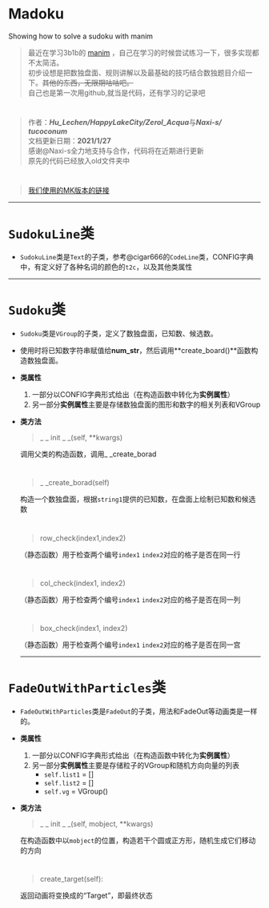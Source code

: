 # Madoku
Showing how to solve a sudoku with manim

> 最近在学习3b1b的 [manim](https://github.com/3b1b/manim) ，自己在学习的时候尝试练习一下，很多实现都不太简洁。  
初步设想是把数独盘面、规则讲解以及最基础的技巧结合数独题目介绍一下。~~其他的东西，无限期咕咕吧。~~   
自己也是第一次用github,就当是代码，还有学习的记录吧
# 
> 作者：***Hu_Lechen/HappyLakeCity/Zerol_Acqua***与***Naxi-s/ tucoconum***       
文档更新日期：**2021/1/27**   
感谢@Naxi-s全力地支持与合作，代码将在近期进行更新   
原先的代码已经放入old文件夹中
# 
> [我们使用的MK版本的链接](https://github.com/manim-kindergarten)

---

# `SudokuLine`类
- `SudokuLine`类是`Text`的子类，参考@cigar666的`CodeLine`类，CONFIG字典中，有定义好了各种名词的颜色的`t2c`，以及其他类属性

---

#  `Sudoku`类
- `Sudoku`类是`VGroup`的子类，定义了数独盘面，已知数、候选数。
- 使用时将已知数字符串赋值给**num_str**，然后调用**create_board()**函数构造数独盘面。
- **类属性**  
    1. 一部分以CONFIG字典形式给出（在构造函数中转化为**实例属性**）  
    2. 另一部分**实例属性**主要是存储数独盘面的图形和数字的相关列表和VGroup

- **类方法**
    > _ _ init _ _(self, **kwargs)
 
    调用父类的构造函数，调用_ _create_borad
    # 
    > _ _create_borad(self)
       
    构造一个数独盘面，根据`string1`提供的已知数，在盘面上绘制已知数和候选数
    # 
    > row_check(index1,index2)
    
    （静态函数）用于检查两个编号`index1` `index2`对应的格子是否在同一行
    # 
    > col_check(index1, index2)

    （静态函数）用于检查两个编号`index1` `index2`对应的格子是否在同一列
    # 
    > box_check(index1, index2)
     
    （静态函数）用于检查两个编号`index1` `index2`对应的格子是否在同一宫

    ---

#  `FadeOutWithParticles`类
- `FadeOutWithParticles`类是`FadeOut`的子类，用法和FadeOut等动画类是一样的。
- **类属性**  
    1. 一部分以CONFIG字典形式给出（在构造函数中转化为**实例属性**）    
    2. 另一部分**实例属性**主要是存储粒子的VGroup和随机方向向量的列表   
        -  `self.list1` = []
        -  `self.list2` = []
        -  `self.vg` = VGroup()

- **类方法**
    > _ _ init _ _(self, mobject, **kwargs)
    
    在构造函数中以`mobject`的位置，构造若干个圆或正方形，随机生成它们移动的方向
    # 
    > create_target(self):
     
    返回动画将变换成的“Target”，即最终状态
    # 
